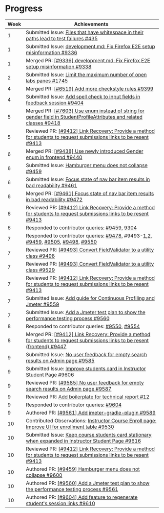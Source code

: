 # Progress

Week | Achievements
---- | ------------
1 | Submitted Issue: [Files that have whitespace in their paths lead to test failures #435](https://github.com/reposense/RepoSense/issues/435)
1 | Submitted Issue: [development.md: Fix Firefox E2E setup misinformation #9336](https://github.com/TEAMMATES/teammates/issues/9336)
1 | Merged PR: [[#9336] development.md: Fix Firefox E2E setup misinformation #9338](https://github.com/TEAMMATES/teammates/pull/9338)
2 | Submitted Issue: [Limit the maximum number of open labs panes #1745](https://github.com/PowerPointLabs/PowerPointLabs/issues/1745)
4 | Merged PR: [[#6519] Add more checkstyle rules #9399](https://github.com/TEAMMATES/teammates/pull/9399)
4 | Submitted Issue: [Add spell check to input fields in feedback session #9404](https://github.com/TEAMMATES/teammates/issues/9404)
5 | Merged PR: [[#7603] Use enum instead of string for gender field in StudentProfileAttributes and related classes #9418](https://github.com/TEAMMATES/teammates/pull/9418)
5 | Reviewed PR: [[#9412] Link Recovery: Provide a method for students to request submissions links to be resent #9413](https://github.com/TEAMMATES/teammates/pull/9413#discussion_r257462444)
6 | Merged PR: [[#9438] Use newly introduced Gender enum in frontend #9440](https://github.com/TEAMMATES/teammates/pull/9440)
6 | Submitted Issue: [Hamburger menu does not collapse #9459](https://github.com/TEAMMATES/teammates/issues/9459)
6 | Submitted Issue: [Focus state of nav bar item results in bad readability #9461](https://github.com/TEAMMATES/teammates/issues/9461)
6 | Merged PR: [[#9461] Focus state of nav bar item results in bad readability #9472](https://github.com/TEAMMATES/teammates/pull/9472)
6 | Reviewed PR: [[#9412] Link Recovery: Provide a method for students to request submissions links to be resent #9413](https://github.com/TEAMMATES/teammates/pull/9413#pullrequestreview-206412925)
6 | Responded to contributor queries: [#9459](https://github.com/TEAMMATES/teammates/issues/9459#issuecomment-466266743), [9304](https://github.com/TEAMMATES/teammates/issues/9304#issuecomment-466442326)
7 | Responded to contributor queries: [#9478](https://github.com/TEAMMATES/teammates/pull/9478#issuecomment-466815131), #9493-[1](https://github.com/TEAMMATES/teammates/issues/9493#issuecomment-466942694),[2](https://github.com/TEAMMATES/teammates/issues/9493#issuecomment-466946320), [#9459](https://github.com/TEAMMATES/teammates/issues/9459#issuecomment-467049535), [#9505](https://github.com/TEAMMATES/teammates/issues/9505#issuecomment-467122529), [#9498](https://github.com/TEAMMATES/teammates/pull/9498#issuecomment-467721603), [#9550](https://github.com/TEAMMATES/teammates/issues/9550#issuecomment-470343835)
7 | Reviewed PR: [[#9493] Convert FieldValidator to a utility class #9498](https://github.com/TEAMMATES/teammates/pull/9498#pullrequestreview-207324779)
7 | Reviewed PR: [[#9493] Convert FieldValidator to a utility class #9529](https://github.com/TEAMMATES/teammates/pull/9529#pullrequestreview-209859332)
7 | Reviewed PR: [[#9412] Link Recovery: Provide a method for students to request submissions links to be resent #9413](https://github.com/TEAMMATES/teammates/pull/9413#pullrequestreview-211908056)
7 | Submitted Issue: [Add guide for Continuous Profiling and Jmeter #9559](https://github.com/TEAMMATES/teammates/issues/9559)
7 | Submitted Issue: [Add a Jmeter test plan to show the performance testing process #9560](https://github.com/TEAMMATES/teammates/issues/9560)
8 | Responded to contributor queries: [#9550](https://github.com/TEAMMATES/teammates/issues/9550#issuecomment-470343835), [#9554](https://github.com/TEAMMATES/teammates/issues/9554#issuecomment-471396177)
8 | Merged PR: [[#9412] Link Recovery: Provide a method for students to request submissions links to be resent (frontend) #9447](https://github.com/TEAMMATES/teammates/pull/9447)
9 | Submitted Issue: [No user feedback for empty search results on Admin page #9585](https://github.com/TEAMMATES/teammates/issues/9585)
9 | Submitted Issue: [Improve students card in Instructor Student Page #9606](https://github.com/TEAMMATES/teammates/issues/9606)
9 | Reviewed PR: [[#9585] No user feedback for empty search results on Admin page #9587](https://github.com/TEAMMATES/teammates/pull/9587#pullrequestreview-216471742)
9 | Reviewed PR: [Add boilerplate for technical report #12](https://github.com/TEAMMATES/teammates-ops/pull/12#pullrequestreview-218048264)
9 | Responded to contributor queries: [#9604](https://github.com/TEAMMATES/teammates/issues/9606#issuecomment-475994292)
9 | Authored PR: [[#9561] Add jmeter-gradle-plugin #9589](https://github.com/TEAMMATES/teammates/pull/9589)
10 | Contributed Observations: [Instructor Course Enroll page: Improve UI for enrollment table #9530](https://github.com/TEAMMATES/teammates/issues/9530#issuecomment-475937770)
10 | Submitted Issue: [Keep course students card stationary when expanded in Instructor Student Page #9616](https://github.com/TEAMMATES/teammates/issues/9616)
10 | Reviewed PR: [[#9412] Link Recovery: Provide a method for students to request submissions links to be resent #9413](https://github.com/TEAMMATES/teammates/pull/9413#pullrequestreview-218095298)
10 | Authored PR: [[#9459] Hamburger menu does not collapse #9600](https://github.com/TEAMMATES/teammates/pull/9600)
10 | Authored PR: [[#9560] Add a Jmeter test plan to show the performance testing process #9561](https://github.com/TEAMMATES/teammates/pull/9561)
10 | Authored PR: [[#9604] Add feature to regenerate student's session links #9610](https://github.com/TEAMMATES/teammates/pull/9610)

